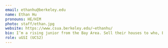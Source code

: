 ```yaml
---
email: ethanhu@berkeley.edu
name: Ethan Hu
pronouns: HE/HIM
photo: staff/ethan.jpg
website: https://www.csua.berkeley.edu/~ethanhu/
bio: I’m a rising junior from the Bay Area. Sell their houses to who, Ben? Aquaman?
role: uGSI (UCS2)
---
```

